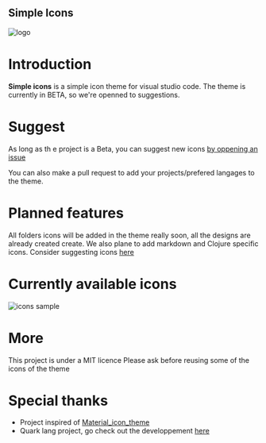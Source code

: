 
## Simple Icons

<img src="https://github.com/Comdec35000/Simple-Icons/blob/master/LOGO.png" alt="logo">

# Introduction
**Simple icons** is a simple icon theme for visual studio code. The theme is currently in BETA, so we're openned to suggestions.


# Suggest

As long as th e project is a Beta, you can suggest new icons [by oppening an issue](https://github.com/Comdec35000/Simple-Icons/issues/new)

You can also make a pull request to add your projects/prefered langages to the theme.


# Planned features

All folders icons will be added in the theme really soon, all the designs are already created create.
We also plane to add markdown and Clojure specific icons.
Consider suggesting icons [here](#Suggest)


# Currently available icons

<img src="https://github.com/Comdec35000/Simple-Icons/blob/master/assets/sample.png" alt="icons sample">


# More

This project is under a MIT licence 
Please ask before reusing some of the icons of the theme

# Special thanks

- Project inspired of [Material_icon_theme](https://marketplace.visualstudio.com/items?itemName=PKief.material-icon-theme)
- Quark lang project, go check out the developpement [here](https://github.com/quark-lang/quark)
